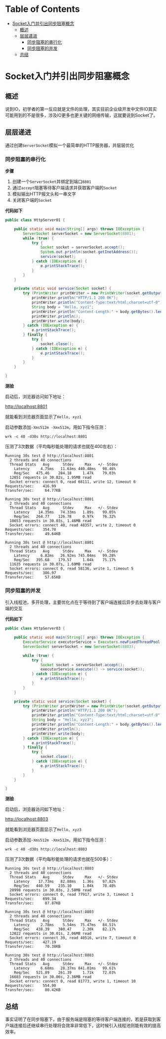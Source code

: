 # Table of Contents

* [Socket入门并引出同步阻塞概念](#socket入门并引出同步阻塞概念)
    * [概述](#概述)
    * [层层递进](#层层递进)
        * [同步阻塞的串行化](#同步阻塞的串行化)
        * [同步阻塞的并发](#同步阻塞的并发)
    * [总结](#总结)


# Socket入门并引出同步阻塞概念

## 概述

说到IO，初学者的第一反应就是文件的处理，其实目前企业级开发中文件IO其实可能用到的不是很多，涉及IO更多也更关键的网络传输，这就要说到Socket了。


## 层层递进

通过创建`ServerSocket`模拟一个最简单的HTTP服务器，并层层优化

### 同步阻塞的串行化

**步骤**

1. 创建一个`ServerSocket`并绑定到端口`8801`
2. 通过`accept`阻塞等待客户端请求并获取客户端的`Socket`
3. 模拟输出HTTP报文头和一串文字
4. 关闭客户端的`Socket`


**代码如下**

```java
public class HttpServer01 {

    public static void main(String[] args) throws IOException {
        ServerSocket serverSocket = new ServerSocket(8801);
        while (true) {
            try {
                Socket socket = serverSocket.accept();
                System.out.println(socket.getInetAddress());
                service(socket);
            } catch (IOException e) {
                e.printStackTrace();
            }
        }
    }

    private static void service(Socket socket) {
        try (PrintWriter printWriter = new PrintWriter(socket.getOutputStream(), true)) {
            printWriter.println("HTTP/1.1 200 OK");
            printWriter.println("Content-Type:text/html;charset=utf-8");
            String body = "Hello, xyz1";
            printWriter.println("Content-Length:" + body.getBytes().length);
            printWriter.println();
            printWriter.write(body);
        } catch (IOException e) {
            e.printStackTrace();
        } finally {
            try {
                socket.close();
            } catch (IOException e) {
                e.printStackTrace();
            }
        }
    }

}

```

**测验**

启动后，浏览器访问如下地址：

[http://localhost:8801](http://localhost:8801)

就能看到浏览器页面显示了`Hello, xyz1`

启动参数添加`-Xms512m -Xmx512m`，用如下指令压测：

```
wrk -c 40 -d30s http://localhost:8801
```

压测了3次数据（平均每秒能处理的请求也就在400左右）：

```
Running 30s test @ http://localhost:8801
  2 threads and 40 connections
  Thread Stats   Avg      Stdev     Max   +/- Stdev
    Latency     4.75ms   11.63ms 440.48ms   98.46%
    Req/Sec   475.46    284.18     1.47k    79.03%
  12851 requests in 30.82s, 1.95MB read
  Socket errors: connect 0, read 68111, write 12, timeout 6
Requests/sec:    416.99
Transfer/sec:     64.77KB

Running 30s test @ http://localhost:8801
  2 threads and 40 connections
  Thread Stats   Avg      Stdev     Max   +/- Stdev
    Latency    14.35ms   74.33ms   1.89s    99.05%
    Req/Sec   264.77    126.78     0.97k    76.32%
  10653 requests in 30.03s, 1.46MB read
  Socket errors: connect 40, read 48357, write 2, timeout 0
Requests/sec:    354.70
Transfer/sec:     49.64KB

Running 30s test @ http://localhost:8801
  2 threads and 40 connections
  Thread Stats   Avg      Stdev     Max   +/- Stdev
    Latency     6.82ms   26.92ms 745.04ms   99.28%
    Req/Sec   395.68    179.57     1.04k    75.17%
  11635 requests in 30.07s, 1.69MB read
  Socket errors: connect 0, read 58136, write 1, timeout 5
Requests/sec:    386.97
Transfer/sec:     57.65KB
```


### 同步阻塞的并发

引入线程池，多开处理，主要优化点在于等待到了客户端连接后异步去处理与客户端的交互

**代码如下**

```java
public class HttpServer03 {

    public static void main(String[] args) throws IOException {
        ExecutorService executorService = Executors.newFixedThreadPool(Runtime.getRuntime().availableProcessors() * 4);
        ServerSocket serverSocket = new ServerSocket(8803);

        while (true) {
            try {
                Socket socket = serverSocket.accept();
                executorService.execute(() -> service(socket));
            } catch (IOException e) {
                e.printStackTrace();
            }
        }
    }

    private static void service(Socket socket) {
        try (PrintWriter printWriter = new PrintWriter(socket.getOutputStream(), true)) {
            printWriter.println("HTTP/1.1 200 OK");
            printWriter.println("Content-Type:text/html;charset=utf-8");
            String body = "Hello, xyz3";
            printWriter.println("Content-Length:" + body.getBytes().length);
            printWriter.println();
            printWriter.write(body);
        } catch (IOException e) {
            e.printStackTrace();
        } finally {
            try {
                socket.close();
            } catch (IOException e) {
                e.printStackTrace();
            }
        }
    }

}
```

**测验**

启动后，浏览器访问如下地址：

[http://localhost:8803](http://localhost:8803)

就能看到浏览器页面显示了`Hello, xyz3`

启动参数添加`-Xms512m -Xmx512m`，用如下指令压测：

```
wrk -c 40 -d30s http://localhost:8803
```

压测了3次数据（平均每秒能处理的请求也就在500多）：

```
Running 30s test @ http://localhost:8803
  2 threads and 40 connections
  Thread Stats   Avg      Stdev     Max   +/- Stdev
    Latency    17.73ms   82.88ms   1.36s    97.82%
    Req/Sec   440.59    235.10     1.84k    78.40%
  20998 requests in 30.03s, 2.58MB read
  Socket errors: connect 0, read 77917, write 3, timeout 1
Requests/sec:    699.34
Transfer/sec:     87.87KB

Running 30s test @ http://localhost:8803
  2 threads and 40 connections
  Thread Stats   Avg      Stdev     Max   +/- Stdev
    Latency     2.78ms    5.54ms  75.47ms   84.51%
    Req/Sec   438.39    380.47     2.30k    82.17%
  12822 requests in 30.01s, 2.06MB read
  Socket errors: connect 39, read 40516, write 7, timeout 0
Requests/sec:    427.19
Transfer/sec:     70.38KB

Running 30s test @ http://localhost:8803
  2 threads and 40 connections
  Thread Stats   Avg      Stdev     Max   +/- Stdev
    Latency     6.68ms   28.37ms 841.01ms   99.61%
    Req/Sec   521.89    261.39     1.71k    72.03%
  16683 requests in 30.06s, 2.36MB read
  Socket errors: connect 0, read 81773, write 1, timeout 10
Requests/sec:    554.90
Transfer/sec:     80.42KB
```

## 总结

事实证明了在同步阻塞下，由于服务端是阻塞的等待客户端连接的，若是获取到客户端连接后还继续串行处理将会效率非常低下，这时候引入线程池则能有效的提高效率。